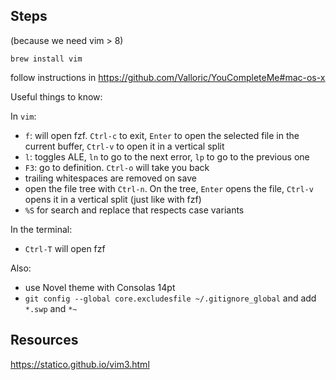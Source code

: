 Steps
-----

(because we need vim > 8)
```
brew install vim
```

follow instructions in
https://github.com/Valloric/YouCompleteMe#mac-os-x

Useful things to know:

In `vim`:
- `f`: will open fzf. `Ctrl-c` to exit, `Enter` to open the selected file in the
  current buffer, `Ctrl-v` to open it in a vertical split
- `l`: toggles ALE, `ln` to go to the next error, `lp` to go to the previous one
- `F3`: go to definition. `Ctrl-o` will take you back
- trailing whitespaces are removed on save
- open the file tree with `Ctrl-n`. On the tree, `Enter` opens
the file, `Ctrl-v` opens it in a vertical split (just like with fzf)
- `%S` for search and replace that respects case variants

In the terminal:
- `Ctrl-T` will open fzf

Also:
- use Novel theme with Consolas 14pt
- `git config --global core.excludesfile ~/.gitignore_global` and add `*.swp`
  and `*~`

Resources
---------

https://statico.github.io/vim3.html
